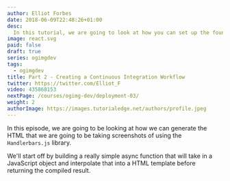 ```yaml
---
author: Elliot Forbes
date: 2018-06-09T22:48:26+01:00
desc:
  In this tutorial, we are going to look at how you can set up the foundations for the REST API that will be powering our SaaS product.
image: react.svg
paid: false
draft: true
series: ogimgdev
tags:
  - ogimgdev
title: Part 2 - Creating a Continuous Integration Workflow
twitter: https://twitter.com/Elliot_F
video: 435868153
nextPage: /courses/ogimg-dev/deployment-03/
weight: 2
authorImage: https://images.tutorialedge.net/authors/profile.jpeg
---
```


In this episode, we are going to be looking at how we can generate the HTML that we are going to be taking screenshots of using the `Handlerbars.js` library.

We'll start off by building a really simple async function that will take in a JavaScript object and interpolate that into a HTML template before returning the compiled result.

